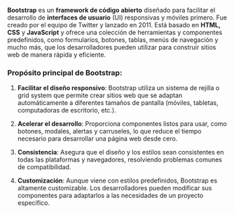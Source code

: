 **Bootstrap** es un **framework de código abierto** diseñado para facilitar el desarrollo de **interfaces de usuario** (UI) responsivas y móviles primero. Fue creado por el equipo de Twitter y lanzado en 2011. Está basado en **HTML, CSS** y **JavaScript** y ofrece una colección de herramientas y componentes predefinidos, como formularios, botones, tablas, menús de navegación y mucho más, que los desarrolladores pueden utilizar para construir sitios web de manera rápida y eficiente.

### Propósito principal de Bootstrap:

1. **Facilitar el diseño responsivo**: Bootstrap utiliza un sistema de rejilla o grid system que permite crear sitios web que se adaptan automáticamente a diferentes tamaños de pantalla (móviles, tabletas, computadoras de escritorio, etc.).
    
2. **Acelerar el desarrollo**: Proporciona componentes listos para usar, como botones, modales, alertas y carruseles, lo que reduce el tiempo necesario para desarrollar una página web desde cero.
    
3. **Consistencia**: Asegura que el diseño y los estilos sean consistentes en todas las plataformas y navegadores, resolviendo problemas comunes de compatibilidad.
    
4. **Customización**: Aunque viene con estilos predefinidos, Bootstrap es altamente customizable. Los desarrolladores pueden modificar sus componentes para adaptarlos a las necesidades de un proyecto específico.